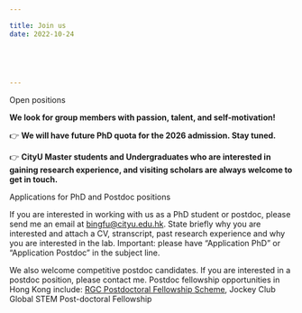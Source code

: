 ```yaml
---

title: Join us
date: 2022-10-24

 
 


---
```



Open positions


**We look for group members with passion, talent, and self-motivation!**

👉 **We will have future PhD quota for the 2026 admission. Stay tuned.**

👉 **CityU Master students and Undergraduates who are interested in gaining research experience, and visiting scholars are always welcome to get in touch.**

Applications for PhD and Postdoc positions

If you are interested in working with us as a PhD student or postdoc, please send me an email at bingfu@cityu.edu.hk. State briefly why you are interested and attach a CV, stranscript, past research experience and why you are interested in the lab. Important: please have “Application PhD” or “Application Postdoc” in the subject line.

We also welcome competitive postdoc candidates. If you are interested in a postdoc position, please contact me. Postdoc fellowship opportunities in Hong Kong include: [RGC Postdoctoral Fellowship Scheme](https://www.ugc.edu.hk/eng/rgc/funding_opport/pdfs/), Jockey Club Global STEM Post-doctoral Fellowship
